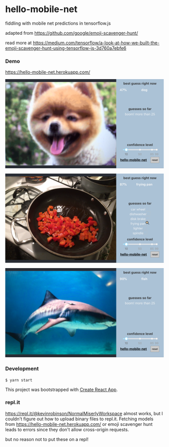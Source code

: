 # hello-mobile-net
fiddling with mobile net predictions in tensorflow.js

adapted from https://github.com/google/emoji-scavenger-hunt/

read more at https://medium.com/tensorflow/a-look-at-how-we-built-the-emoji-scavenger-hunt-using-tensorflow-js-3d760a7ebfe6

### Demo
https://hello-mobile-net.herokuapp.com/

![dog](docs/dog.PNG)

![frying-pan](docs/frying-pan.PNG)

![shark](docs/shark.PNG)

### Development
`$ yarn start`

This project was bootstrapped with [Create React App](https://github.com/facebook/create-react-app).

### repl.it
https://repl.it/@kevinrobinson/NormalMiserlyWorkspace almost works, but I couldn't figure out how to upload binary files to repl.it.  Fetching models from https://hello-mobile-net.herokuapp.com/ or emoji scavenger hunt leads to errors since they don't allow cross-origin requests.

but no reason not to put these on a repl!